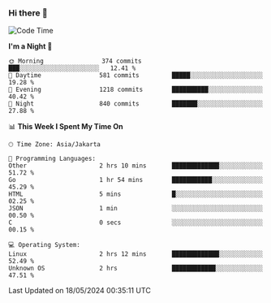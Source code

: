 ### Hi there 👋

<!--
**rmsubekti/rmsubekti** is a ✨ _special_ ✨ repository because its `README.md` (this file) appears on your GitHub profile.

Here are some ideas to get you started:

- 🔭 I’m currently working on ...
- 🌱 I’m currently learning ...
- 👯 I’m looking to collaborate on ...
- 🤔 I’m looking for help with ...
- 💬 Ask me about ...
- 📫 How to reach me: ...
- 😄 Pronouns: ...
- ⚡ Fun fact: ...
-->

<!--START_SECTION:waka-->
![Code Time](http://img.shields.io/badge/Code%20Time-2%2C907%20hrs%2021%20mins-blue)

**I'm a Night 🦉** 

```text
🌞 Morning                374 commits         ███░░░░░░░░░░░░░░░░░░░░░░   12.41 % 
🌆 Daytime                581 commits         █████░░░░░░░░░░░░░░░░░░░░   19.28 % 
🌃 Evening                1218 commits        ██████████░░░░░░░░░░░░░░░   40.42 % 
🌙 Night                  840 commits         ███████░░░░░░░░░░░░░░░░░░   27.88 % 
```


📊 **This Week I Spent My Time On** 

```text
🕑︎ Time Zone: Asia/Jakarta

💬 Programming Languages: 
Other                    2 hrs 10 mins       █████████████░░░░░░░░░░░░   51.72 % 
Go                       1 hr 54 mins        ███████████░░░░░░░░░░░░░░   45.29 % 
HTML                     5 mins              █░░░░░░░░░░░░░░░░░░░░░░░░   02.25 % 
JSON                     1 min               ░░░░░░░░░░░░░░░░░░░░░░░░░   00.50 % 
C                        0 secs              ░░░░░░░░░░░░░░░░░░░░░░░░░   00.15 % 

💻 Operating System: 
Linux                    2 hrs 12 mins       █████████████░░░░░░░░░░░░   52.49 % 
Unknown OS               2 hrs               ████████████░░░░░░░░░░░░░   47.51 % 
```


 Last Updated on 18/05/2024 00:35:11 UTC
<!--END_SECTION:waka-->
